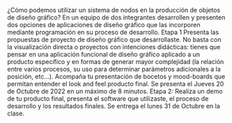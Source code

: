 ¿Cómo podemos utilizar un sistema de nodos en la producción de objetos de diseño gráfico? En un equipo de dos integrantes desarrollen y presenten dos opciones de aplicaciones de diseño gráfico que las incorporen mediante programación en su proceso de desarrollo.
Etapa 1  Presenta las propuestas de proyecto de diseño gráfico que desarrollaste. No basta con la visualización directa o proyectos con intenciones didácticas: tienes que pensar en una aplicación funcional de diseño gráfico aplicado a un producto específico  y en formas de generar mayor complejidad (la relación entre varios procesos, su uso para determinar parámetros adicionales a la posición, etc...). 
Acompaña tu presentación de bocetos y mood-boards que permitan entender el look and feel producto final. Se presenta el Jueves 20 de  Octubre de 2022 en un máximo de 8 minutos.
Etapa 2: Realiza un demo de tu producto final, presenta el software que utilizaste, el proceso de desarrollo y los resultados finales. Se entrega el lunes 31 de Octubre en la clase.
